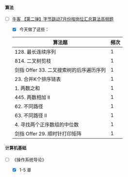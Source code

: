 #### 算法

- [ ] [牛客 【第二弹】字节跳动7月份按岗位汇总算法高频题](https://www.nowcoder.com/discuss/447791?type=2&channel=666&source_id=discuss_terminal_discuss_hot)

  - [x] 今天做了这些：

  | 算法题                                  | 频次 |
  | --------------------------------------- | ---- |
  | 128. 最长连续序列                       | 1    |
  | 814. 二叉树剪枝                         | 1    |
  | 剑指 Offer 33. 二叉搜索树的后序遍历序列 | 1    |
  | 23. 合并K个排序链表                     | 1    |
  | 1. 两数之和                             | 1    |
  | 445. 两数相加 II                        | 1    |
  | 62. 不同路径                            | 1    |
  | 63. 不同路径 II                         | 1    |
  | 4. 寻找两个正序数组的中位数             | 1    |
  | 剑指 Offer 29. 顺时针打印矩阵           | 1    |

#### 计算机基础

- [ ] 《操作系统导论》
  - [x] 1-5 章

